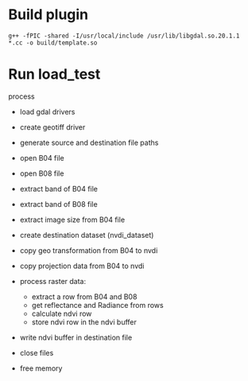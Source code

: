 # Build plugin

```
g++ -fPIC -shared -I/usr/local/include /usr/lib/libgdal.so.20.1.1  *.cc -o build/template.so
```

# Run load_test

process

- load gdal drivers
- create geotiff driver

- generate source and destination file paths
- open B04 file
- open B08 file
- extract band of B04 file
- extract band of B08 file
- extract image size from B04 file

- create destination dataset (nvdi_dataset)
- copy geo transformation from B04 to nvdi
- copy projection data from B04 to nvdi
- process raster data:
    - extract a row from B04 and B08
    - get reflectance and Radiance from rows
    - calculate ndvi row
    - store ndvi row in the ndvi buffer
- write ndvi buffer in destination file
- close files
- free memory